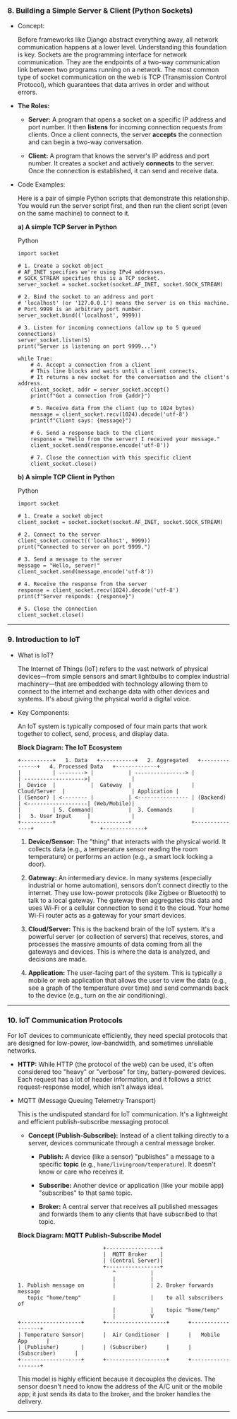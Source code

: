 ### **8. Building a Simple Server & Client (Python Sockets)**

- Concept:
    
    Before frameworks like Django abstract everything away, all network communication happens at a lower level. Understanding this foundation is key. Sockets are the programming interface for network communication. They are the endpoints of a two-way communication link between two programs running on a network. The most common type of socket communication on the web is TCP (Transmission Control Protocol), which guarantees that data arrives in order and without errors.
    
- **The Roles:**
    
    - **Server:** A program that opens a socket on a specific IP address and port number. It then **listens** for incoming connection requests from clients. Once a client connects, the server **accepts** the connection and can begin a two-way conversation.
        
    - **Client:** A program that knows the server's IP address and port number. It creates a socket and actively **connects** to the server. Once the connection is established, it can send and receive data.
        
- Code Examples:
    
    Here is a pair of simple Python scripts that demonstrate this relationship. You would run the server script first, and then run the client script (even on the same machine) to connect to it.
    
    **a) A simple TCP Server in Python**
    
    Python
    
    ```
    import socket
    
    # 1. Create a socket object
    # AF_INET specifies we're using IPv4 addresses.
    # SOCK_STREAM specifies this is a TCP socket.
    server_socket = socket.socket(socket.AF_INET, socket.SOCK_STREAM)
    
    # 2. Bind the socket to an address and port
    # 'localhost' (or '127.0.0.1') means the server is on this machine.
    # Port 9999 is an arbitrary port number.
    server_socket.bind(('localhost', 9999))
    
    # 3. Listen for incoming connections (allow up to 5 queued connections)
    server_socket.listen(5)
    print("Server is listening on port 9999...")
    
    while True:
        # 4. Accept a connection from a client
        # This line blocks and waits until a client connects.
        # It returns a new socket for the conversation and the client's address.
        client_socket, addr = server_socket.accept()
        print(f"Got a connection from {addr}")
    
        # 5. Receive data from the client (up to 1024 bytes)
        message = client_socket.recv(1024).decode('utf-8')
        print(f"Client says: {message}")
    
        # 6. Send a response back to the client
        response = "Hello from the server! I received your message."
        client_socket.send(response.encode('utf-8'))
    
        # 7. Close the connection with this specific client
        client_socket.close()
    ```
    
    **b) A simple TCP Client in Python**
    
    Python
    
    ```
    import socket
    
    # 1. Create a socket object
    client_socket = socket.socket(socket.AF_INET, socket.SOCK_STREAM)
    
    # 2. Connect to the server
    client_socket.connect(('localhost', 9999))
    print("Connected to server on port 9999.")
    
    # 3. Send a message to the server
    message = "Hello, server!"
    client_socket.send(message.encode('utf-8'))
    
    # 4. Receive the response from the server
    response = client_socket.recv(1024).decode('utf-8')
    print(f"Server responds: {response}")
    
    # 5. Close the connection
    client_socket.close()
    ```
    

---

### **9. Introduction to IoT**

- What is IoT?
    
    The Internet of Things (IoT) refers to the vast network of physical devices—from simple sensors and smart lightbulbs to complex industrial machinery—that are embedded with technology allowing them to connect to the internet and exchange data with other devices and systems. It's about giving the physical world a digital voice.
    
- Key Components:
    
    An IoT system is typically composed of four main parts that work together to collect, send, process, and display data.
    
    **Block Diagram: The IoT Ecosystem**
    
    ```
    +----------+   1. Data   +-----------+   2. Aggregated   +---------------+   4. Processed Data   +-------------+
    |          | --------> |           | ----------------> |               | ------------------->|             |
    |  Device  |           |  Gateway  |                   | Cloud/Server  |                     | Application |
    | (Sensor) | <-------- |           | <---------------- | (Backend)     | <-------------------| (Web/Mobile)|
    |          | 5. Command|           |  3. Commands      |               |   5. User Input     |             |
    +----------+           +-----------+                   +---------------+                     +-------------+
    ```
    
    1. **Device/Sensor:** The "thing" that interacts with the physical world. It collects data (e.g., a temperature sensor reading the room temperature) or performs an action (e.g., a smart lock locking a door).
        
    2. **Gateway:** An intermediary device. In many systems (especially industrial or home automation), sensors don't connect directly to the internet. They use low-power protocols (like Zigbee or Bluetooth) to talk to a local gateway. The gateway then aggregates this data and uses Wi-Fi or a cellular connection to send it to the cloud. Your home Wi-Fi router acts as a gateway for your smart devices.
        
    3. **Cloud/Server:** This is the backend brain of the IoT system. It's a powerful server (or collection of servers) that receives, stores, and processes the massive amounts of data coming from all the gateways and devices. This is where the data is analyzed, and decisions are made.
        
    4. **Application:** The user-facing part of the system. This is typically a mobile or web application that allows the user to view the data (e.g., see a graph of the temperature over time) and send commands back to the device (e.g., turn on the air conditioning).
        

---

### **10. IoT Communication Protocols**

For IoT devices to communicate efficiently, they need special protocols that are designed for low-power, low-bandwidth, and sometimes unreliable networks.

- **HTTP:** While HTTP (the protocol of the web) can be used, it's often considered too "heavy" or "verbose" for tiny, battery-powered devices. Each request has a lot of header information, and it follows a strict request-response model, which isn't always ideal.
    
- MQTT (Message Queuing Telemetry Transport)
    
    This is the undisputed standard for IoT communication. It's a lightweight and efficient publish-subscribe messaging protocol.
    
    - **Concept (Publish-Subscribe):** Instead of a client talking directly to a server, devices communicate through a central message broker.
        
        - **Publish:** A device (like a sensor) "publishes" a message to a specific **topic** (e.g., `home/livingroom/temperature`). It doesn't know or care who receives it.
            
        - **Subscribe:** Another device or application (like your mobile app) "subscribes" to that same topic.
            
        - **Broker:** A central server that receives all published messages and forwards them to any clients that have subscribed to that topic.
            
    
    **Block Diagram: MQTT Publish-Subscribe Model**
    
    ```
                               +-----------------+
                               |  MQTT Broker    |
                               | (Central Server)|
                               +-----------------+
                                  ^           |
                                  |           |
    1. Publish message on         |           | 2. Broker forwards message
       topic "home/temp"          |           |    to all subscribers of
                                  |           |    topic "home/temp"
                                  |           V
    +-------------------+      +-------------------+      +-------------------+
    | Temperature Sensor|      |  Air Conditioner  |      |   Mobile App      |
    | (Publisher)       |      | (Subscriber)      |      | (Subscriber)      |
    +-------------------+      +-------------------+      +-------------------+
    ```
    
    This model is highly efficient because it decouples the devices. The sensor doesn't need to know the address of the A/C unit or the mobile app; it just sends its data to the broker, and the broker handles the delivery.
---
